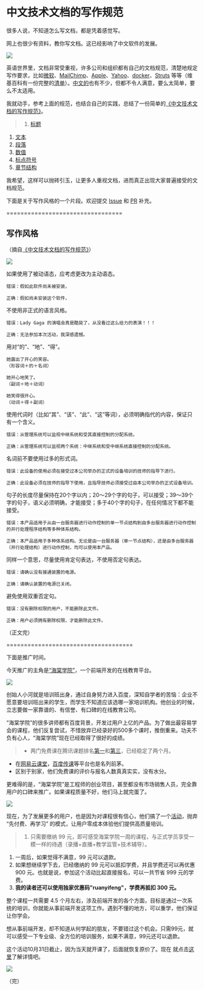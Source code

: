 # 中文技术文档的写作规范

很多人说，不知道怎么写文档，都是凭着感觉写。

网上也很少有资料，教你写文档。这已经影响了中文软件的发展。

![](http://www.ruanyifeng.com/blogimg/asset/2016/bg2016101801.jpg)

英语世界里，文档非常受重视，许多公司和组织都有自己的文档规范，清楚地规定写作要求，比如[微软](https://www.microsoftpressstore.com/store/microsoft-manual-of-style-9780735648715)、[MailChimp](http://styleguide.mailchimp.com/)、[Apple](https://help.apple.com/asg/mac/2013/ASG_2013.pdf)、[Yahoo](https://www.amazon.com/dp/B003P8QDFU/ref=dp-kindle-redirect?_encoding=UTF8&btkr=1)、[docker](https://docs.docker.com/opensource/doc-style/)、[Struts](https://struts.apache.org/docs/documentation-style-guide.html) 等等（维基百科有一份完整的[清单](https://en.wikipedia.org/wiki/List_of_style_guides)）。[中文的](https://github.com/ruanyf/document-style-guide/blob/master/docs/reference.md)也有不少，但都不令人满意，要么太简单，要么不太适用。

我就动手，参考上面的规范，也结合自己的实践，总结了一份简单的[《中文技术文档的写作规范》](https://github.com/ruanyf/document-style-guide)。

> 1. [标题](https://github.com/ruanyf/document-style-guide/blob/master/docs/title.md)
1. [文本](https://github.com/ruanyf/document-style-guide/blob/master/docs/text.md)
1. [段落](https://github.com/ruanyf/document-style-guide/blob/master/docs/paragraph.md)
1. [数值](https://github.com/ruanyf/document-style-guide/blob/master/docs/number.md)
1. [标点符号](https://github.com/ruanyf/document-style-guide/blob/master/docs/marks.md)
1. [章节结构](https://github.com/ruanyf/document-style-guide/blob/master/docs/structure.md)

我希望，这样可以抛砖引玉，让更多人重视文档，进而真正出现大家普遍接受的文档规范。

下面是关于写作风格的一个片段。欢迎提交 [Issue](https://github.com/ruanyf/document-style-guide/issues) 和 [PR](https://github.com/ruanyf/document-style-guide/pulls) 补充。

=================================

## 写作风格

（摘自[《中文技术文档的写作规范》](https://github.com/ruanyf/document-style-guide)）

![](http://www.ruanyifeng.com/blogimg/asset/2016/bg2016101802.jpg)

如果使用了被动语态，应考虑更改为主动语态。

```
错误：假如此软件尚未被安装，

正确：假如尚未安装这个软件，
```

不使用非正式的语言风格。

```
错误：Lady Gaga 的演唱会真是酷毙了，从没看过这么给力的表演！！！

正确：无法参加本次活动，我深感遗憾。
```

用对“的”、“地”、“得”。

```
她露出了开心的笑容。
（形容词＋的＋名词）

她开心地笑了。
（副词＋地＋动词）

她笑得很开心。
（动词＋得＋副词）
```

使用代词时（比如“其”、“该”、“此”、“这”等词），必须明确指代的内容，保证只有一个含义。

```
错误：从管理系统可以监视中继系统和受其直接控制的分配系统。

正确：从管理系统可以监视两个系统：中继系统和受中继系统直接控制的分配系统。
```

名词前不要使用过多的形式词。

```
错误：此设备的使用必须在接受过本公司举办的正式的设备培训的技师的指导下进行。

正确：此设备必须在技师的指导下使用，且指导技师必须接受过由本公司举办的正式设备培训。
```

句子的长度尽量保持在20个字以内；20～29个字的句子，可以接受；39～39个字的句子，语义必须明确，才能接受；多于40个字的句子，在任何情况下都不能接受。

```
错误：本产品适用于从由一台服务器进行动作控制的单一节点结构到由多台服务器进行动作控制的并行处理程序结构等多种体系结构。

正确：本产品适用于多种体系结构。无论是由一台服务器（单一节点结构），还是由多台服务器（并行处理结构）进行动作控制，均可以使用本产品。
```

同样一个意思，尽量使用肯定句表达，不使用否定句表达。

```
错误：请确认没有接通装置的电源。

正确：请确认装置的电源已关闭。
```

避免使用双重否定句。

```
错误：没有删除权限的用户，不能删除此文件。

正确：用户必须拥有删除权限，才能删除此文件。
```

（正文完）

====================================

下面是推广时间。

今天推广的主角是[“海棠学院”](http://apeclass.cn/)，一个前端开发的在线教育平台。

![](http://www.ruanyifeng.com/blogimg/asset/2016/bg2016101501.jpg)

创始人小河就是培训班出身，通过自身努力进入百度，深知自学者的苦恼：企业不愿意要培训班出来的学生，而学生不知道应该选哪一家培训机构。他创业的时候，立志要做一家靠谱的、有信誉、有口碑的在线教育公司。

“海棠学院”的很多讲师都有百度背景，开发过用户上亿的产品。为了做出最容易学会的课程，他们反复尝试，不惜放弃已经录好的500多个课时，推倒重来。功夫不负有心人，“海棠学院”现在已经取得了很好的成绩。

> - 两门免费课在腾讯课题排名[第一](https://ke.qq.com/course/149980)和[第三](https://ke.qq.com/course/151317)，已经稳定了两个月。
- 在[网易云课堂](http://study.163.com/course/courseMain.htm?courseId=1003225036)，[百度传课](http://www.chuanke.com/v7521771-188496-1055254.html)等平台也是名列前茅。
- 区别于别家，他们免费课的评价与报名人数真真实实，没有水分。

更难得的是，“海棠学院”是工程师的创业项目，甚至都没有市场销售人员，完全靠用户的口碑来推广。如果课程质量不好，他们马上就完蛋了。

![](http://www.ruanyifeng.com/blogimg/asset/2016/bg2016101502.jpg)

现在，为了发展更多的用户，也是因为对课程很有信心，他们搞了一个[活动](http://apeclass.cn/99/index.html)，抛弃 “先付费、再学习” 的模式，让用户零成本体验他们提供高质量培训。

> 1. 只需要缴纳 99 元，即可感受海棠学院一周的课程，与正式学员享受一模一样的待遇（录播+直播+教学监管+技术辅导）。
1. 一周后，如果觉得不满意，99 元可以退款。
1. 如果想继续学下去，已经缴纳的 99 元可以抵扣学费，并且学费还可以再优惠 900 元。也就是说，参加这个活动比起直接报名，可以一共节省 999 元的学费。
1. **我的读者还可以使用独家优惠码"ruanyifeng"，学费再抵扣 300 元。**

整个课程一共需要 4.5 个月左右，涉及前端开发的各个方面，目标是通过一次系统的培训，你就能从事前端开发这项工作。遇到不懂的地方，可以重学，他们保证让你学会。

想从事前端开发，却不知道从何学起的朋友，不要错过这个机会。只需99元，就可以感受一下专业级、全方位的培训服务，如果不满意，99元还可以退款。

这个活动10月31日截止，因为当天就开课了，后面就恢复原价了。现在 就点击[这里](http://apeclass.cn/99/index.html)了解详情吧。

![](http://www.ruanyifeng.com/blogimg/asset/2016/bg2016101503.jpg)

（完）
